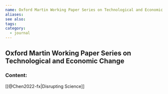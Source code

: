 ```yaml
---
name: Oxford Martin Working Paper Series on Technological and Economic Change
aliases:
see also:
tags:
category:
  - journal
---
```


## Oxford Martin Working Paper Series on Technological and Economic Change

### Content:
[[@Chen2022-fx|Disrupting Science]]